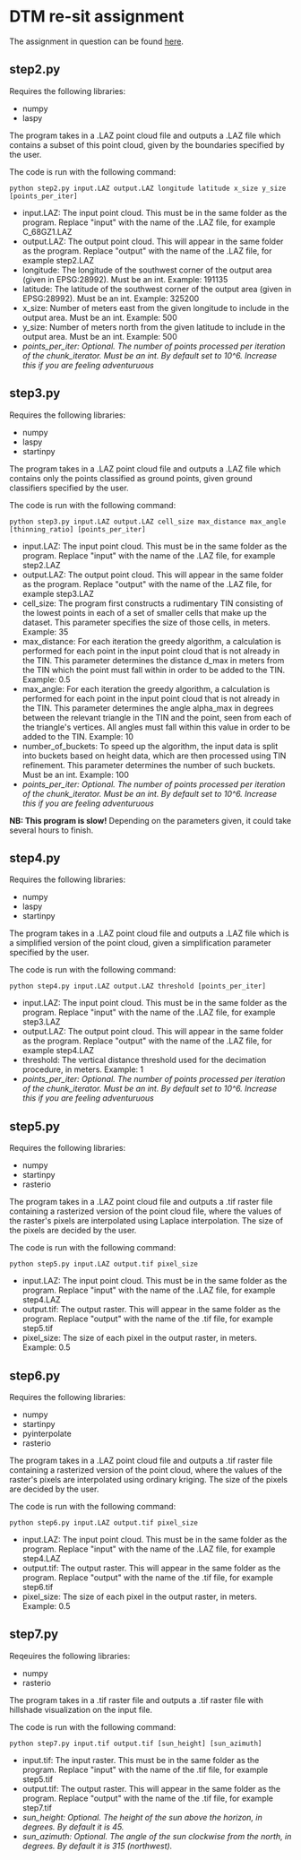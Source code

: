 # DTM re-sit assignment

The assignment in question can be found [here](https://3d.bk.tudelft.nl/courses/geo1015/hw/resit/).

## step2.py

Requires the following libraries:  
- numpy  
- laspy  

The program takes in a .LAZ point cloud file and outputs a .LAZ file which contains a subset of this point cloud, given by the boundaries specified by the user.  

The code is run with the following command:  
```
python step2.py input.LAZ output.LAZ longitude latitude x_size y_size [points_per_iter]
```

- input.LAZ: The input point cloud. This must be in the same folder as the program. Replace "input" with the name of the .LAZ file, for example C_68GZ1.LAZ  
- output.LAZ: The output point cloud. This will appear in the same folder as the program. Replace "output" with the name of the .LAZ file, for example step2.LAZ  
- longitude: The longitude of the southwest corner of the output area (given in EPSG:28992). Must be an int. Example: 191135  
- latitude: The latitude of the southwest corner of the output area (given in EPSG:28992). Must be an int. Example: 325200  
- x_size: Number of meters east from the given longitude to include in the output area. Must be an int. Example: 500  
- y_size: Number of meters north from the given latitude to include in the output area. Must be an int. Example: 500  
- *points\_per\_iter: Optional. The number of points processed per iteration of the chunk_iterator. Must be an int. By default set to 10^6. Increase this if you are feeling adventuruous*  

## step3.py

Requires the following libraries:  
- numpy  
- laspy  
- startinpy  

The program takes in a .LAZ point cloud file and outputs a .LAZ file which contains only the points classified as ground points, given ground classifiers specified by the user.  

The code is run with the following command:  
```
python step3.py input.LAZ output.LAZ cell_size max_distance max_angle [thinning_ratio] [points_per_iter]
```

- input.LAZ: The input point cloud. This must be in the same folder as the program. Replace "input" with the name of the .LAZ file, for example step2.LAZ  
- output.LAZ: The output point cloud. This will appear in the same folder as the program. Replace "output" with the name of the .LAZ file, for example step3.LAZ  
- cell\_size: The program first constructs a rudimentary TIN consisting of the lowest points in each of a set of smaller cells that make up the dataset. This parameter specifies the size of those cells, in meters. Example: 35  
- max\_distance: For each iteration the greedy algorithm, a calculation is performed for each point in the input point cloud that is not already in the TIN. This parameter determines the distance d_max in meters from the TIN which the point must fall within in order to be added to the TIN. Example: 0.5  
- max\_angle: For each iteration the greedy algorithm, a calculation is performed for each point in the input point cloud that is not already in the TIN. This parameter determines the angle alpha_max in degrees between the relevant triangle in the TIN and the point, seen from each of the triangle's vertices. All angles must fall within this value in order to be added to the TIN. Example: 10    
- number_of_buckets: To speed up the algorithm, the input data is split into buckets based on height data, which are then processed using TIN refinement. This parameter determines the number of such buckets. Must be an int. Example: 100
- *points\_per\_iter: Optional. The number of points processed per iteration of the chunk_iterator. Must be an int. By default set to 10^6. Increase this if you are feeling adventuruous*  

**NB: This program is slow!** Depending on the parameters given, it could take several hours to finish.  

## step4.py

Requires the following libraries:  
- numpy  
- laspy  
- startinpy  

The program takes in a .LAZ point cloud file and outputs a .LAZ file which is a simplified version of the point cloud, given a simplification parameter specified by the user.  

The code is run with the following command:  
```
python step4.py input.LAZ output.LAZ threshold [points_per_iter]
```

- input.LAZ: The input point cloud. This must be in the same folder as the program. Replace "input" with the name of the .LAZ file, for example step3.LAZ  
- output.LAZ: The output point cloud. This will appear in the same folder as the program. Replace "output" with the name of the .LAZ file, for example step4.LAZ  
- threshold: The vertical distance threshold used for the decimation procedure, in meters. Example: 1  
- *points\_per\_iter: Optional. The number of points processed per iteration of the chunk_iterator. Must be an int. By default set to 10^6. Increase this if you are feeling adventuruous*  

## step5.py

Requires the following libraries:  
- numpy  
- startinpy  
- rasterio  

The program takes in a .LAZ point cloud file and outputs a .tif raster file containing a rasterized version of the point cloud file, where the values of the raster's pixels are interpolated using Laplace interpolation. The size of the pixels are decided by the user.  

The code is run with the following command:  
```
python step5.py input.LAZ output.tif pixel_size
```

- input.LAZ: The input point cloud. This must be in the same folder as the program. Replace "input" with the name of the .LAZ file, for example step4.LAZ  
- output.tif: The output raster. This will appear in the same folder as the program. Replace "output" with the name of the .tif file, for example step5.tif  
- pixel\_size: The size of each pixel in the output raster, in meters. Example: 0.5  

## step6.py

Requires the following libraries:  
- numpy  
- startinpy  
- pyinterpolate  
- rasterio  

The program takes in a .LAZ point cloud file and outputs a .tif raster file containing a rasterized version of the point cloud, where the values of the raster's pixels are interpolated using ordinary kriging. The size of the pixels are decided by the user.  

The code is run with the following command:  
```
python step6.py input.LAZ output.tif pixel_size
```

- input.LAZ: The input point cloud. This must be in the same folder as the program. Replace "input" with the name of the .LAZ file, for example step4.LAZ  
- output.tif: The output raster. This will appear in the same folder as the program. Replace "output" with the name of the .tif file, for example step6.tif  
- pixel\_size: The size of each pixel in the output raster, in meters. Example: 0.5  

## step7.py

Reqeuires the following libraries:  
- numpy  
- rasterio  

The program takes in a .tif raster file and outputs a .tif raster file with hillshade visualization on the input file.  

The code is run with the following command:  
```
python step7.py input.tif output.tif [sun_height] [sun_azimuth]
```

- input.tif: The input raster. This must be in the same folder as the program. Replace "input" with the name of the .tif file, for example step5.tif  
- output.tif: The output raster. This will appear in the same folder as the program. Replace "output" with the name of the .tif file, for example step7.tif  
- *sun\_height: Optional. The height of the sun above the horizon, in degrees. By default it is 45.*  
- *sun\_azimuth: Optional. The angle of the sun clockwise from the north, in degrees. By default it is 315 (northwest).*  
